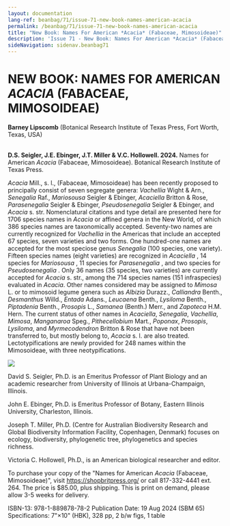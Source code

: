 ```yaml
---
layout: documentation
lang-ref: beanbag/71/issue-71-new-book-names-american-acacia
permalink: /beanbag/71/issue-71-new-book-names-american-acacia
title: "New Book: Names For American *Acacia* (Fabaceae, Mimosoideae)"
description: 'Issue 71 - New Book: Names For American *Acacia* (Fabaceae, Mimosoideae)'
sideNavigation: sidenav.beanbag71
---
```


# NEW BOOK: NAMES FOR AMERICAN *ACACIA* (FABACEAE, MIMOSOIDEAE)

**Barney Lipscomb** (Botanical Research Institute of Texas Press, Fort Worth, Texas, USA)
<br>
<br>

**D.S. Seigler, J.E. Ebinger, J.T. Miller & V.C. Hollowell. 2024.** Names for American *Acacia* (Fabaceae, Mimosoideae). Botanical Research Institute of Texas Press.

*Acacia* Mill., s. l., (Fabaceae, Mimosoideae) has been recently proposed to principally consist of seven segregate genera: *Vachellia* Wight & Arn., *Senegalia* Raf., *Mariosousa* Seigler & Ebinger, *Acaciella* Britton & Rose, *Parasenegalia* Seigler & Ebinger, *Pseudosenegalia* Seigler & Ebinger, and *Acacia* s. str. Nomenclatural citations and type detail are presented here for 1706 species names in *Acacia* or affined genera in the New World, of which 386 species names are taxonomically accepted. Seventy-two names are currently recognized for *Vachellia* in the Americas that include an accepted 67 species, seven varieties and two forms. One hundred-one names are accepted for the most speciose genus *Senegalia* (100 species, one variety). Fifteen species names (eight varieties) are recognized in *Acaciella* , 14 species for *Mariosousa* , 11 species for *Parasenegalia* , and two species for *Pseudosenegalia* . Only 36 names (35 species, two varieties) are currently accepted for *Acacia* s. str., among the 714 species names (151 infraspecies) evaluated in *Acacia*. Other names considered may be assigned to *Mimosa* L. or to mimosoid legume genera such as *Albizia* Durazz., *Calliandra* Benth., *Desmanthus* Willd., *Entada* Adans., *Leucaena* Benth., *Lysiloma* Benth., *Piptadenia* Benth., *Prosopis* L., *Samanea* (Benth.) Merr., and *Zapoteca* H.M. Hern. The current status of other names in *Acaciella*, *Senegalia*, *Vachellia*, *Mimosa*, *Manganaroa* Speg., *Pithecellobium* Mart., *Poponax*, *Prosopis*, *Lysiloma*, and *Myrmecodendron* Britton & Rose that have not been transferred to, but mostly belong to, *Acacia* s. l. are also treated. Lectotypifications are newly provided for 248 names within the Mimosoideae, with three neotypifications.

![](/assets/images/71/names-for-acacia.jpg)

David S. Seigler, Ph.D. is an Emeritus Professor of Plant Biology and an academic researcher from University of Illinois at Urbana-Champaign, Illinois.

John E. Ebinger, Ph.D. is Emeritus Professor of Botany, Eastern Illinois University, Charleston, Illinois.

Joseph T. Miller, Ph.D. (Centre for Australian Biodiversity Research and Global Biodiversity Information Facility, Copenhagen, Denmark) focuses on ecology, biodiversity, phylogenetic tree, phylogenetics and species richness.

Victoria C. Hollowell, Ph.D., is an American biological researcher and editor.

To purchase your copy of the "Names for American *Acacia* (Fabaceae, Mimosoideae)", visit <https://shopbritpress.org/> or call 817-332-4441 ext. 264. The price is $85.00, plus shipping. This is print on demand, please allow 3-5 weeks for delivery.

ISBN-13: 978-1-889878-78-2
Publication Date: 19 Aug 2024 (SBM 65)
Specifications: 7"×10" (HBK), 328 pp, 2 b/w figs, 1 table

